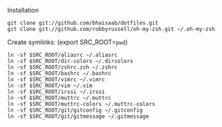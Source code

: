 Installation

    git clone git://github.com/bhaisaab/dotfiles.git
    git clone git://github.com/robbyrussell/oh-my-zsh.git ~/.oh-my-zsh 

Create symlinks: (export SRC_ROOT=`pwd`)

    ln -sf $SRC_ROOT/aliasrc ~/.aliasrc
    ln -sf $SRC_ROOT/dir-colors ~/.dircolors
    ln -sf $SRC_ROOT/zshrc.zsh ~/.zshrc
    ln -sf $SRC_ROOT/bashrc ~/.bashrc
    ln -sf $SRC_ROOT/vimrc ~/.vimrc
    ln -sf $SRC_ROOT/vim ~/.vim
    ln -sf $SRC_ROOT/irssi ~/.irssi
    ln -sf $SRC_ROOT/muttrc ~/.muttrc
    ln -sf $SRC_ROOT/muttrc-colors ~/.muttrc-colors
    ln -sf $SRC_ROOT/git/gitconfig ~/.gitconfig
    ln -sf $SRC_ROOT/git/gitmessage ~/.gitmessage

